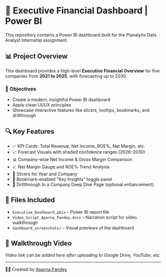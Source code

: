 
# 💼 Executive Financial Dashboard | Power BI

This repository contains a Power BI dashboard built for the Pianalytix Data Analyst Internship assignment.

## 📊 Project Overview

This dashboard provides a high-level **Executive Financial Overview** for five companies from **2021 to 2025**, with forecasting up to 2030.

### 🎯 Objectives
- Create a modern, insightful Power BI dashboard
- Apply clean UI/UX principles
- Showcase interactive features like slicers, tooltips, bookmarks, and drillthrough

## 🔍 Key Features

- ✅ KPI Cards: Total Revenue, Net Income, ROE%, Net Margin, etc.
- 📈 Forecast Visuals with shaded confidence ranges (2026–2030)
- 📊 Company-wise Net Income & Gross Margin Comparison
- 💹 Net Margin Gauge and ROE% Trend Analysis
- 🧭 Slicers for Year and Company
- 🔁 Bookmark-enabled "Key Insights" toggle panel
- 🔎 Drillthrough to a Company Deep Dive Page (optional enhancement)

## 📁 Files Included

- `Executive_Dashboard.pbix` – Power BI report file
- `Video_Script_Aparna_Pandey.docx` – Narration script for video walkthrough
- `dashboard_screenshots/` – Visual previews of the dashboard

## 🎥 Walkthrough Video

*Video link can be added here after uploading to Google Drive, YouTube, etc.*

---

👩‍💻 Created by [Aparna Pandey]([https://www.linkedin.com/in/aparnapandeydatascientist])
